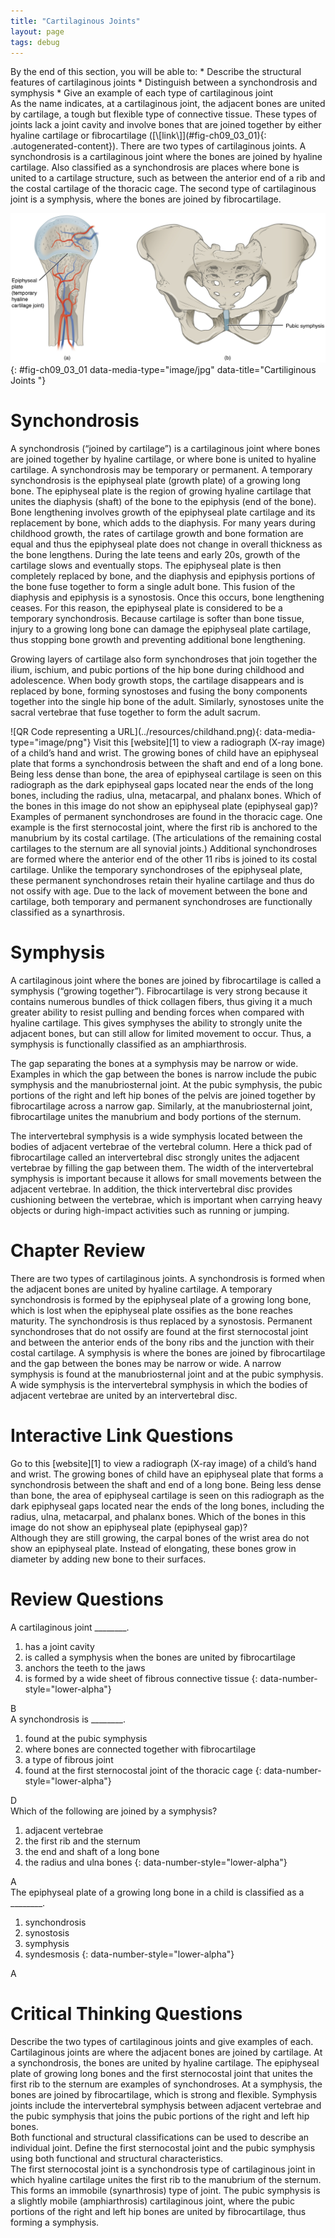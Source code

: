```yaml
---
title: "Cartilaginous Joints"
layout: page
tags: debug
---
```


<div data-type="abstract" markdown="1">
By the end of this section, you will be able to:
* Describe the structural features of cartilaginous joints
* Distinguish between a synchondrosis and symphysis
* Give an example of each type of cartilaginous joint

</div>
As the name indicates, at a cartilaginous joint, the adjacent bones are
united by cartilage, a tough but flexible type of connective tissue.
These types of joints lack a joint cavity and involve bones that are
joined together by either hyaline cartilage or fibrocartilage
([\[link\]](#fig-ch09_03_01){: .autogenerated-content}). There are two
types of cartilaginous joints. A synchondrosis is a cartilaginous joint
where the bones are joined by hyaline cartilage. Also classified as a
synchondrosis are places where bone is united to a cartilage structure,
such as between the anterior end of a rib and the costal cartilage of
the thoracic cage. The second type of cartilaginous joint is a
symphysis, where the bones are joined by fibrocartilage.

![This figure shows the cartilaginous joints. The left panel shows a hyaline cartilage joint, and the right panel shows the fibrocartilaginous joint of the pubic symphisis.](../resources/906_Cartiliginous_Joints.jpg "At cartilaginous joints, bones are united by hyaline cartilage to form a synchondrosis or by fibrocartilage to form a symphysis. (a) The hyaline cartilage of the epiphyseal plate (growth plate) forms a synchondrosis that unites the shaft (diaphysis) and end (epiphysis) of a long bone and allows the bone to grow in length. (b) The pubic portions of the right and left hip bones of the pelvis are joined together by fibrocartilage, forming the pubic symphysis."){: #fig-ch09_03_01 data-media-type="image/jpg" data-title="Cartiliginous Joints "}

# Synchondrosis

A <span data-type="term">synchondrosis</span> (“joined by cartilage”) is
a cartilaginous joint where bones are joined together by hyaline
cartilage, or where bone is united to hyaline cartilage. A synchondrosis
may be temporary or permanent. A temporary synchondrosis is the
epiphyseal plate (growth plate) of a growing long bone. The epiphyseal
plate is the region of growing hyaline cartilage that unites the
diaphysis (shaft) of the bone to the epiphysis (end of the bone). Bone
lengthening involves growth of the epiphyseal plate cartilage and its
replacement by bone, which adds to the diaphysis. For many years during
childhood growth, the rates of cartilage growth and bone formation are
equal and thus the epiphyseal plate does not change in overall thickness
as the bone lengthens. During the late teens and early 20s, growth of
the cartilage slows and eventually stops. The epiphyseal plate is then
completely replaced by bone, and the diaphysis and epiphysis portions of
the bone fuse together to form a single adult bone. This fusion of the
diaphysis and epiphysis is a synostosis. Once this occurs, bone
lengthening ceases. For this reason, the epiphyseal plate is considered
to be a temporary synchondrosis. Because cartilage is softer than bone
tissue, injury to a growing long bone can damage the epiphyseal plate
cartilage, thus stopping bone growth and preventing additional bone
lengthening.

Growing layers of cartilage also form synchondroses that join together
the ilium, ischium, and pubic portions of the hip bone during childhood
and adolescence. When body growth stops, the cartilage disappears and is
replaced by bone, forming synostoses and fusing the bony components
together into the single hip bone of the adult. Similarly, synostoses
unite the sacral vertebrae that fuse together to form the adult sacrum.

<div data-type="note" class="anatomy interactive" data-label="" markdown="1">
<span data-type="media" data-alt="QR Code representing a URL"> ![QR Code
representing a URL](../resources/childhand.png){:
data-media-type="image/png"} </span>
Visit this [website][1] to view a radiograph (X-ray image) of a child’s
hand and wrist. The growing bones of child have an epiphyseal plate that
forms a synchondrosis between the shaft and end of a long bone. Being
less dense than bone, the area of epiphyseal cartilage is seen on this
radiograph as the dark epiphyseal gaps located near the ends of the long
bones, including the radius, ulna, metacarpal, and phalanx bones. Which
of the bones in this image do not show an epiphyseal plate (epiphyseal
gap)?

</div>
Examples of permanent synchondroses are found in the thoracic cage. One
example is the first sternocostal joint, where the first rib is anchored
to the manubrium by its costal cartilage. (The articulations of the
remaining costal cartilages to the sternum are all synovial joints.)
Additional synchondroses are formed where the anterior end of the other
11 ribs is joined to its costal cartilage. Unlike the temporary
synchondroses of the epiphyseal plate, these permanent synchondroses
retain their hyaline cartilage and thus do not ossify with age. Due to
the lack of movement between the bone and cartilage, both temporary and
permanent synchondroses are functionally classified as a synarthrosis.

# Symphysis

A cartilaginous joint where the bones are joined by fibrocartilage is
called a <span data-type="term">symphysis</span> (“growing together”).
Fibrocartilage is very strong because it contains numerous bundles of
thick collagen fibers, thus giving it a much greater ability to resist
pulling and bending forces when compared with hyaline cartilage. This
gives symphyses the ability to strongly unite the adjacent bones, but
can still allow for limited movement to occur. Thus, a symphysis is
functionally classified as an amphiarthrosis.

The gap separating the bones at a symphysis may be narrow or wide.
Examples in which the gap between the bones is narrow include the pubic
symphysis and the manubriosternal joint. At the pubic symphysis, the
pubic portions of the right and left hip bones of the pelvis are joined
together by fibrocartilage across a narrow gap. Similarly, at the
manubriosternal joint, fibrocartilage unites the manubrium and body
portions of the sternum.

The intervertebral symphysis is a wide symphysis located between the
bodies of adjacent vertebrae of the vertebral column. Here a thick pad
of fibrocartilage called an intervertebral disc strongly unites the
adjacent vertebrae by filling the gap between them. The width of the
intervertebral symphysis is important because it allows for small
movements between the adjacent vertebrae. In addition, the thick
intervertebral disc provides cushioning between the vertebrae, which is
important when carrying heavy objects or during high-impact activities
such as running or jumping.

# Chapter Review

There are two types of cartilaginous joints. A synchondrosis is formed
when the adjacent bones are united by hyaline cartilage. A temporary
synchondrosis is formed by the epiphyseal plate of a growing long bone,
which is lost when the epiphyseal plate ossifies as the bone reaches
maturity. The synchondrosis is thus replaced by a synostosis. Permanent
synchondroses that do not ossify are found at the first sternocostal
joint and between the anterior ends of the bony ribs and the junction
with their costal cartilage. A symphysis is where the bones are joined
by fibrocartilage and the gap between the bones may be narrow or wide. A
narrow symphysis is found at the manubriosternal joint and at the pubic
symphysis. A wide symphysis is the intervertebral symphysis in which the
bodies of adjacent vertebrae are united by an intervertebral disc.

# Interactive Link Questions

<div data-type="exercise">
<div data-type="problem" markdown="1">
Go to this [website][1] to view a radiograph (X-ray image) of a child’s
hand and wrist. The growing bones of child have an epiphyseal plate that
forms a synchondrosis between the shaft and end of a long bone. Being
less dense than bone, the area of epiphyseal cartilage is seen on this
radiograph as the dark epiphyseal gaps located near the ends of the long
bones, including the radius, ulna, metacarpal, and phalanx bones. Which
of the bones in this image do not show an epiphyseal plate (epiphyseal
gap)?

</div>
<div data-type="solution" markdown="1">
Although they are still growing, the carpal bones of the wrist area do
not show an epiphyseal plate. Instead of elongating, these bones grow in
diameter by adding new bone to their surfaces.

</div>
</div>

# Review Questions

<div data-type="exercise">
<div data-type="problem" markdown="1">
A cartilaginous joint ________.

1.  has a joint cavity
2.  is called a symphysis when the bones are united by fibrocartilage
3.  anchors the teeth to the jaws
4.  is formed by a wide sheet of fibrous connective tissue
{: data-number-style="lower-alpha"}

</div>
<div data-type="solution" markdown="1">
B

</div>
</div>
<div data-type="exercise">
<div data-type="problem" markdown="1">
A synchondrosis is ________.

1.  found at the pubic symphysis
2.  where bones are connected together with fibrocartilage
3.  a type of fibrous joint
4.  found at the first sternocostal joint of the thoracic cage
{: data-number-style="lower-alpha"}

</div>
<div data-type="solution" markdown="1">
D

</div>
</div>
<div data-type="exercise">
<div data-type="problem" markdown="1">
Which of the following are joined by a symphysis?

1.  adjacent vertebrae
2.  the first rib and the sternum
3.  the end and shaft of a long bone
4.  the radius and ulna bones
{: data-number-style="lower-alpha"}

</div>
<div data-type="solution" markdown="1">
A

</div>
</div>
<div data-type="exercise">
<div data-type="problem" markdown="1">
The epiphyseal plate of a growing long bone in a child is classified as
a ________.

1.  synchondrosis
2.  synostosis
3.  symphysis
4.  syndesmosis
{: data-number-style="lower-alpha"}

</div>
<div data-type="solution" markdown="1">
A

</div>
</div>

# Critical Thinking Questions

<div data-type="exercise">
<div data-type="problem" markdown="1">
Describe the two types of cartilaginous joints and give examples of
each.

</div>
<div data-type="solution" markdown="1">
Cartilaginous joints are where the adjacent bones are joined by
cartilage. At a synchondrosis, the bones are united by hyaline
cartilage. The epiphyseal plate of growing long bones and the first
sternocostal joint that unites the first rib to the sternum are examples
of synchondroses. At a symphysis, the bones are joined by
fibrocartilage, which is strong and flexible. Symphysis joints include
the intervertebral symphysis between adjacent vertebrae and the pubic
symphysis that joins the pubic portions of the right and left hip bones.

</div>
</div>
<div data-type="exercise">
<div data-type="problem" markdown="1">
Both functional and structural classifications can be used to describe
an individual joint. Define the first sternocostal joint and the pubic
symphysis using both functional and structural characteristics.

</div>
<div data-type="solution" markdown="1">
The first sternocostal joint is a synchondrosis type of cartilaginous
joint in which hyaline cartilage unites the first rib to the manubrium
of the sternum. This forms an immobile (synarthrosis) type of joint. The
pubic symphysis is a slightly mobile (amphiarthrosis) cartilaginous
joint, where the pubic portions of the right and left hip bones are
united by fibrocartilage, thus forming a symphysis.

</div>
</div>



[1]: http://openstaxcollege.org/l/childhand

